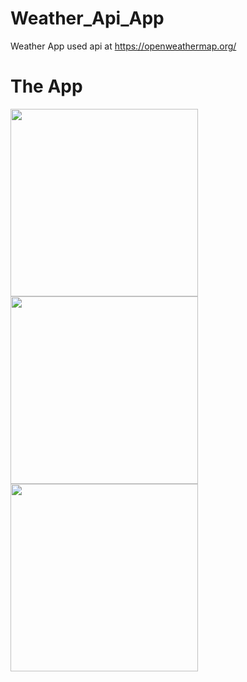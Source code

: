 # Weather_Api_App

Weather App used api at https://openweathermap.org/

# The App


<p float="left">
<img src="https://user-images.githubusercontent.com/62328990/111324820-b2a3d180-869d-11eb-944f-06e39d2b35f8.jpg" width="300"/>
<img src="https://user-images.githubusercontent.com/62328990/111324841-b7688580-869d-11eb-82de-029d450fc93b.jpg" width="300"/>
<img src="https://user-images.githubusercontent.com/62328990/111324846-b899b280-869d-11eb-8bc1-496ccb45ad2a.jpg" width="300"/>
</p>
